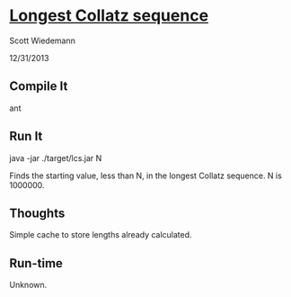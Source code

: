 # [Longest Collatz sequence](http://projecteuler.net/problem=14)
Scott Wiedemann

12/31/2013

## Compile It
ant


## Run It
java -jar ./target/lcs.jar N

Finds the starting value, less than N, in the longest Collatz sequence.  N is 1000000. 


## Thoughts
Simple cache to store lengths already calculated.


## Run-time
Unknown.
